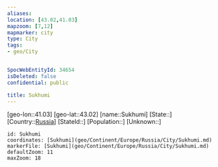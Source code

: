 ```yaml
---
aliases: 
location: [43.02,41.03]
mapzoom: [7,12] 
mapmarker: city 
type: City
tags:
- geo/City


SpocWebEntityId: 34654
isDeleted: false
confidential: public

title: Sukhumi
---
```

[geo-lon::41.03]
[geo-lat::43.02]
[name::Sukhumi]
[State::]
[Country::[Russia](geo/Continent/Europe/Russia.md)]
[StateId::]
[Population::]
[Unknown::]


```leaflet
id: Sukhumi
coordinates: [Sukhumi](geo/Continent/Europe/Russia/City/Sukhumi.md)
markerFile: [Sukhumi](geo/Continent/Europe/Russia/City/Sukhumi.md)
defaultZoom: 11 
maxZoom: 18
```


